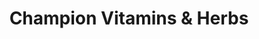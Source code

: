 ---
title: "Champion Vitamins & Herbs"
url: /manitowoc/champion-vitamins-and-herbs/
shop: health food
---